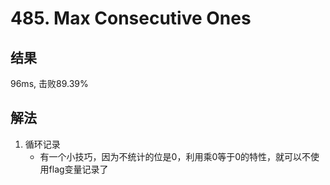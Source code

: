 # 485. Max Consecutive Ones

## 结果

96ms, 击败89.39%

## 解法

1. 循环记录
	- 有一个小技巧，因为不统计的位是0，利用乘0等于0的特性，就可以不使用flag变量记录了